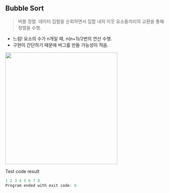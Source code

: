 ## Bubble Sort
> 버블 정렬. 데이터 집합을 순회하면서 집합 내의 이웃 요소들끼리의 교환을 통해 정렬을 수행.

* 느림! 요소의 수가 n개일 때, n(n+1)/2번의 연산 수행.
* 구현이 간단하기 때문에 버그를 만들 가능성이 적음.

<img src="https://user-images.githubusercontent.com/22133824/144716720-b27d0001-6e86-40d6-8776-15f62b2f2ccb.png" height=350px />

Test code result
```C
1 2 3 4 5 6 7 8 
Program ended with exit code: 0
```
